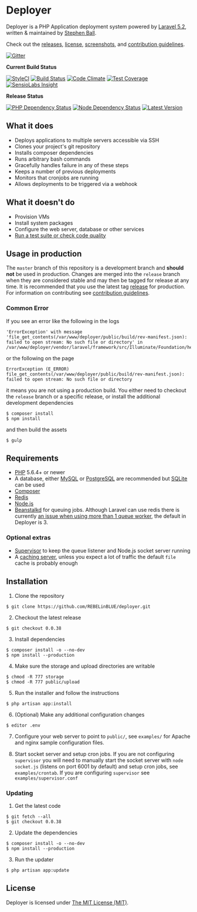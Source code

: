 # Deployer

Deployer is a PHP Application deployment system powered by [Laravel 5.2](http://laravel.com), written & maintained by [Stephen Ball](https://github.com/REBELinBLUE).

Check out the [releases](https://github.com/REBELinBLUE/deployer/releases), [license](/LICENSE.md), [screenshots](/SCREENSHOTS.md), and [contribution guidelines](/.github/CONTRIBUTING.md).

[![Gitter](https://img.shields.io/badge/chat-on%20gitter-green.svg)](https://gitter.im/REBELinBLUE/deployer)

**Current Build Status**

[![StyleCI](https://styleci.io/repos/33559148/shield?style=flat)](https://styleci.io/repos/33559148)
[![Build Status](http://ci.rebelinblue.com/build-status/image/3?branch=master&style=flat&label=PHPCI)](http://ci.rebelinblue.com/build-status/view/3?branch=master)
[![Code Climate](https://codeclimate.com/github/REBELinBLUE/deployer/badges/gpa.svg)](https://codeclimate.com/github/REBELinBLUE/deployer)
[![Test Coverage](https://codeclimate.com/github/REBELinBLUE/deployer/badges/coverage.svg)](https://codeclimate.com/github/REBELinBLUE/deployer)
[![SensioLabs Insight](https://img.shields.io/sensiolabs/i/686dd98b-c0e5-465b-8f14-29b1cab47f3b.svg)](https://insight.sensiolabs.com/projects/686dd98b-c0e5-465b-8f14-29b1cab47f3b)

**Release Status**

[![PHP Dependency Status](https://www.versioneye.com/user/projects/5531329410e7141211000f29/badge.svg)](https://www.versioneye.com/user/projects/5531329410e7141211000f29)
[![Node Dependency Status](https://www.versioneye.com/user/projects/5531329610e714f9e500109c/badge.svg)](https://www.versioneye.com/user/projects/5531329610e714f9e500109c)
[![Latest Version](https://img.shields.io/github/release/REBELinBLUE/deployer.svg)](https://github.com/REBELinBLUE/deployer/releases)

## What it does

* Deploys applications to multiple servers accessible via SSH
* Clones your project's git repository
* Installs composer dependencies
* Runs arbitrary bash commands
* Gracefully handles failure in any of these steps
* Keeps a number of previous deployments
* Monitors that cronjobs are running
* Allows deployments to be triggered via a webhook

## What it doesn't do

* Provision VMs
* Install system packages
* Configure the web server, database or other services
* [Run a test suite or check code quality](http://phptesting.org)

## Usage in production

The `master` branch of this repository is a development branch and **should not** be used in production. Changes are merged into the `release` branch when they are considered stable and may then be tagged for release at any time. It is recommended that you use the latest tag [release](https://github.com/REBELinBLUE/deployer/releases) for production. For information on contributing see [contribution guidelines](/.github/CONTRIBUTING.md).

### Common Error

If you see an error like the following in the logs

```
'ErrorException' with message 'file_get_contents(/var/www/deployer/public/build/rev-manifest.json): failed to open stream: No such file or directory' in /var/www/deployer/vendor/laravel/framework/src/Illuminate/Foundation/helpers.php:343
```

or the following on the page

```
ErrorException (E_ERROR) file_get_contents(/var/www/deployer/public/build/rev-manifest.json): failed to open stream: No such file or directory
```

it means you are not using a production build. You either need to checkout the `release` branch or a specific release, or install the additional development dependencies

```shell
$ composer install
$ npm install
```

and then build the assets

```shell
$ gulp
```

## Requirements

- [PHP](http://www.php.net) 5.6.4+ or newer
- A database, either [MySQL](https://www.mysql.com) or [PostgreSQL](http://www.postgresql.org) are recommended but [SQLite](https://www.sqlite.org) can be used
- [Composer](https://getcomposer.org)
- [Redis](http://redis.io)
- [Node.js](https://nodejs.org/)
- [Beanstalkd](http://kr.github.io/beanstalkd/) for queuing jobs. Although Laravel can use redis there is currently [an issue when using more than 1 queue worker](https://github.com/laravel/framework/issues/8577), the default in Deployer is 3.

### Optional extras

- [Supervisor](http://supervisord.org) to keep the queue listener and Node.js socket server running
- A [caching server](http://laravel.com/docs/5.2/cache), unless you expect a lot of traffic the default `file` cache is probably enough

## Installation

1. Clone the repository

```shell
$ git clone https://github.com/REBELinBLUE/deployer.git
```

2. Checkout the latest release

```shell
$ git checkout 0.0.38
```

3. Install dependencies

```shell
$ composer install -o --no-dev
$ npm install --production
```

4. Make sure the storage and upload directories are writable

```shell
$ chmod -R 777 storage
$ chmod -R 777 public/upload
```

5. Run the installer and follow the instructions

```shell
$ php artisan app:install
```

6. (Optional) Make any additional configuration changes

```shell
$ editor .env
```

7. Configure your web server to point to `public/`, see `examples/` for Apache and nginx sample configuration files.

8. Start socket server and setup cron jobs.
    If you are not configuring `supervisor` you will need to manually start the socket server with `node socket.js` (listens on port 6001 by default) and setup cron jobs, see `examples/crontab`.
    If you are configuring `supervisor` see `examples/supervisor.conf`

### Updating

1. Get the latest code

```shell
$ git fetch --all
$ git checkout 0.0.38
 ```

2. Update the dependencies

```shell
$ composer install -o --no-dev
$ npm install --production
```

3. Run the updater

```shell
$ php artisan app:update
```

## License

Deployer is licensed under [The MIT License (MIT)](LICENSE.md).
